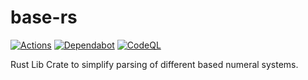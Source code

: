 # base-rs

[![Actions](https://github.com/ngreese/base-rs/actions/workflows/rust.yml/badge.svg?branch=main)](https://github.com/ngreese/base-rs/actions/workflows/rust.yml)
[![Dependabot](https://github.com/ngreese/base-rs/actions/workflows/dependabot/dependabot-updates/badge.svg?branch=main)](https://github.com/ngreese/base-rs/actions/workflows/dependabot/dependabot-updates)
[![CodeQL](https://github.com/ngreese/base-rs/actions/workflows/github-code-scanning/codeql/badge.svg?branch=main)](https://github.com/ngreese/base-rs/actions/workflows/github-code-scanning/codeql)

Rust Lib Crate to simplify parsing of different based numeral systems.
